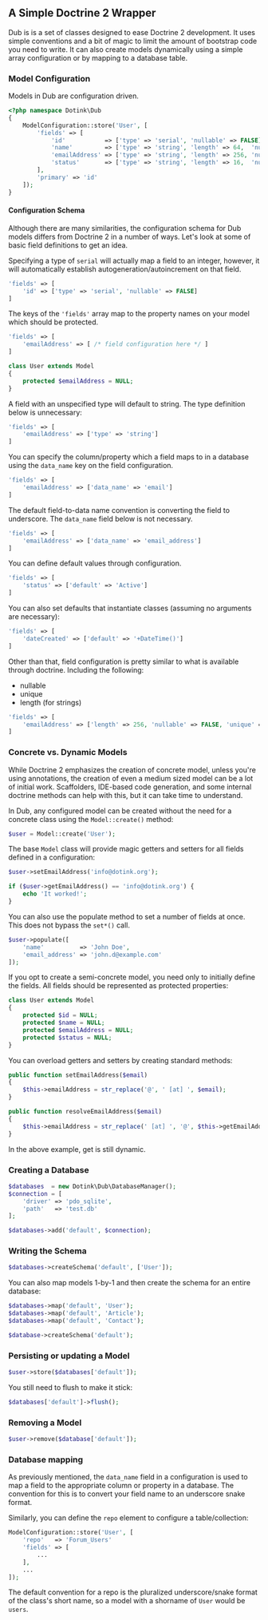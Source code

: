 ## A Simple Doctrine 2 Wrapper

Dub is is a set of classes designed to ease Doctrine 2 development.  It uses simple conventions and a bit of magic to limit the amount of bootstrap code you need to write.  It can also create models dynamically using a simple array configuration or by mapping to a database table.

### Model Configuration

Models in Dub are configuration driven.

```php
<?php namespace Dotink\Dub
{
	ModelConfiguration::store('User', [
		'fields' => [
			'id'           => ['type' => 'serial', 'nullable' => FALSE],
			'name'         => ['type' => 'string', 'length' => 64,  'nullable' => FALSE],
			'emailAddress' => ['type' => 'string', 'length' => 256, 'nullable' => FALSE, 'unique' => TRUE ],
			'status'       => ['type' => 'string', 'length' => 16,  'nullable' => FALSE]
		],
		'primary' => 'id'
	]);
}
```

#### Configuration Schema

Although there are many similarities, the configuration schema for Dub models differs from Doctrine 2 in a number of ways.  Let's look at some of basic field definitions to get an idea.


Specifying a type of `serial` will actually map a field to an integer, however, it will automatically establish autogeneration/autoincrement on that field.

```php
'fields' => [
	'id' => ['type' => 'serial', 'nullable' => FALSE]
]
```

The keys of the `'fields'` array map to the property names on your model which should be protected.

```php
'fields' => [
	'emailAddress' => [ /* field configuration here */ ]
]
```

```php
class User extends Model
{
	protected $emailAddress = NULL;
}
```

A field with an unspecified type will default to string.  The type definition below is unnecessary:

```php
'fields' => [
	'emailAddress' => ['type' => 'string']
]
```

You can specify the column/property which a field maps to in a database using the `data_name` key on the field configuration.

```php
'fields' => [
	'emailAddress' => ['data_name' => 'email']
]
```

The default field-to-data name convention is converting the field to underscore.  The `data_name` field below is not necessary.

```php
'fields' => [
	'emailAddress' => ['data_name' => 'email_address']
]
```

You can define default values through configuration.

```php
'fields' => [
	'status' => ['default' => 'Active']
]
```

You can also set defaults that instantiate classes (assuming no arguments are necessary):

```php
'fields' => [
	'dateCreated' => ['default' => '+DateTime()']
]
```

Other than that, field configuration is pretty similar to what is available through doctrine.  Including the following:

- nullable
- unique
- length (for strings)

```php
'fields' => [
	'emailAddress' => ['length' => 256, 'nullable' => FALSE, 'unique' => TRUE]
]
```

### Concrete vs. Dynamic Models

While Doctrine 2 emphasizes the creation of concrete model, unless you're using annotations, the creation of even a medium sized model can be a lot of initial work.  Scaffolders, IDE-based code generation, and some internal doctrine methods can help with this, but it can take time to understand.

In Dub, any configured model can be created without the need for a concrete class using the `Model::create()` method:

```php
$user = Model::create('User');
```

The base `Model` class will provide magic getters and setters for all fields defined in a configuration:

```php
$user->setEmailAddress('info@dotink.org');

if ($user->getEmailAddress() == 'info@dotink.org') {
	echo 'It worked!';
}
```

You can also use the populate method to set a number of fields at once.  This does not bypass the `set*()` call.

```php
$user->populate([
	'name'          => 'John Doe',
	'email_address' => 'john.d@example.com'
]);
```

If you opt to create a semi-concrete model, you need only to initially define the fields.  All fields should be represented as protected properties:

```php
class User extends Model
{
	protected $id = NULL;
	protected $name = NULL;
	protected $emailAddress = NULL;
	protected $status = NULL;
}
```

You can overload getters and setters by creating standard methods:

```php
public function setEmailAddress($email)
{
	$this->emailAddress = str_replace('@', ' [at] ', $email);
}

public function resolveEmailAddress($email)
{
	$this->emailAddress = str_replace(' [at] ', '@', $this->getEmailAddress())
}
```

In the above example, get is still dynamic.

### Creating a Database

```php
$databases  = new Dotink\Dub\DatabaseManager();
$connection = [
	'driver' => 'pdo_sqlite',
	'path'   => 'test.db'
];

$databases->add('default', $connection);
```

### Writing the Schema

```php
$databases->createSchema('default', ['User']);
```

You can also map models 1-by-1 and then create the schema for an entire database:

```php
$databases->map('default', 'User');
$databases->map('default', 'Article');
$databases->map('default', 'Contact');

$database->createSchema('default');
```

### Persisting or updating a Model

```php
$user->store($databases['default']);
```

You still need to flush to make it stick:

```php
$databases['default']->flush();
```

### Removing a Model

```php
$user->remove($database['default']);
```

### Database mapping

As previously mentioned, the `data_name` field in a configuration is used to map a field to the appropriate column or property in a database.  The convention for this is to convert your field name to an underscore snake format.

Similarly, you can define the `repo` element to configure a table/collection:

```php
ModelConfiguration::store('User', [
	'repo'   => 'Forum_Users'
	'fields' => [
		...
	],
	...
]);
```

The default convention for a repo is the pluralized underscore/snake format of the class's short name, so a model with a shorname of `User` would be `users`.

